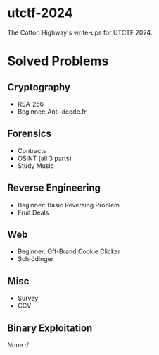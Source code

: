# utctf-2024
The Cotton Highway's write-ups for UTCTF 2024.

# Solved Problems
## Cryptography
- RSA-256
- Beginner: Anti-dcode.fr
## Forensics
- Contracts
- OSINT (all 3 parts)
- Study Music
## Reverse Engineering
- Beginner: Basic Reversing Problem
- Fruit Deals
## Web
- Beginner: Off-Brand Cookie Clicker
- Schrödinger
## Misc
- Survey
- CCV
## Binary Exploitation
None :/
